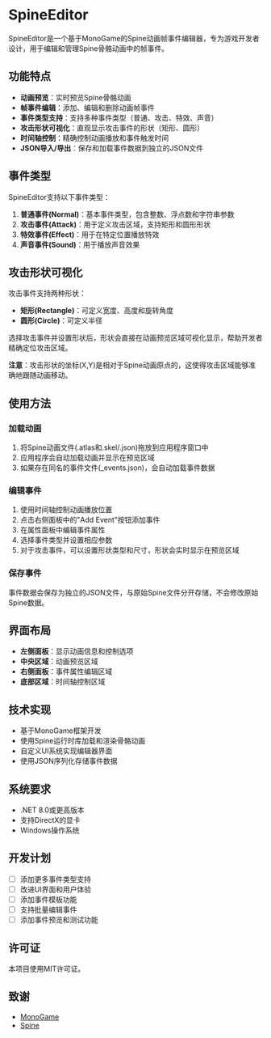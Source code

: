 # SpineEditor

SpineEditor是一个基于MonoGame的Spine动画帧事件编辑器，专为游戏开发者设计，用于编辑和管理Spine骨骼动画中的帧事件。

## 功能特点

- **动画预览**：实时预览Spine骨骼动画
- **帧事件编辑**：添加、编辑和删除动画帧事件
- **事件类型支持**：支持多种事件类型（普通、攻击、特效、声音）
- **攻击形状可视化**：直观显示攻击事件的形状（矩形、圆形）
- **时间轴控制**：精确控制动画播放和事件触发时间
- **JSON导入/导出**：保存和加载事件数据到独立的JSON文件

## 事件类型

SpineEditor支持以下事件类型：

1. **普通事件(Normal)**：基本事件类型，包含整数、浮点数和字符串参数
2. **攻击事件(Attack)**：用于定义攻击区域，支持矩形和圆形形状
3. **特效事件(Effect)**：用于在特定位置播放特效
4. **声音事件(Sound)**：用于播放声音效果

## 攻击形状可视化

攻击事件支持两种形状：

- **矩形(Rectangle)**：可定义宽度、高度和旋转角度
- **圆形(Circle)**：可定义半径

选择攻击事件并设置形状后，形状会直接在动画预览区域可视化显示，帮助开发者精确定位攻击区域。

**注意**：攻击形状的坐标(X,Y)是相对于Spine动画原点的，这使得攻击区域能够准确地跟随动画移动。

## 使用方法

### 加载动画

1. 将Spine动画文件(.atlas和.skel/.json)拖放到应用程序窗口中
2. 应用程序会自动加载动画并显示在预览区域
3. 如果存在同名的事件文件(_events.json)，会自动加载事件数据

### 编辑事件

1. 使用时间轴控制动画播放位置
2. 点击右侧面板中的"Add Event"按钮添加事件
3. 在属性面板中编辑事件属性
4. 选择事件类型并设置相应参数
5. 对于攻击事件，可以设置形状类型和尺寸，形状会实时显示在预览区域

### 保存事件

事件数据会保存为独立的JSON文件，与原始Spine文件分开存储，不会修改原始Spine数据。

## 界面布局

- **左侧面板**：显示动画信息和控制选项
- **中央区域**：动画预览区域
- **右侧面板**：事件属性编辑区域
- **底部区域**：时间轴控制区域

## 技术实现

- 基于MonoGame框架开发
- 使用Spine运行时库加载和渲染骨骼动画
- 自定义UI系统实现编辑器界面
- 使用JSON序列化存储事件数据

## 系统要求

- .NET 8.0或更高版本
- 支持DirectX的显卡
- Windows操作系统

## 开发计划

- [ ] 添加更多事件类型支持
- [ ] 改进UI界面和用户体验
- [ ] 添加事件模板功能
- [ ] 支持批量编辑事件
- [ ] 添加事件预览和测试功能

## 许可证

本项目使用MIT许可证。

## 致谢

- [MonoGame](https://www.monogame.net/)
- [Spine](http://esotericsoftware.com/)
